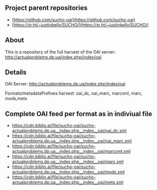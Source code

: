 ## Project parent repositories

 * [https://github.com/sucho-oai](https://github.com/sucho-oai)
 * [https://sr.ht/~justinkelly/SUCHO/](https://sr.ht/~justinkelly/SUCHO/)

## About

This is a repository of the full harvest of the OAI server: http://actualproblems.dp.ua/index.php/index/oai

## Details

OAI Server: 
http://actualproblems.dp.ua/index.php/index/oai

Formats/metadataPrefixes harvest: oai_dc, oai_marc, marcxml, marc, mods,mets

## Complete OAI feed per format as in indiviual file

* https://cdn.biblio.ai/file/sucho-oai/sucho-actualproblems.dp.ua__index.php__index__oai/oai_dc.xml
* https://cdn.biblio.ai/file/sucho-oai/sucho-actualproblems.dp.ua__index.php__index__oai/oai_marc.xml
* https://cdn.biblio.ai/file/sucho-oai/sucho-actualproblems.dp.ua__index.php__index__oai/marcxml.xml
* https://cdn.biblio.ai/file/sucho-oai/sucho-actualproblems.dp.ua__index.php__index__oai/marc.xml
* https://cdn.biblio.ai/file/sucho-oai/sucho-actualproblems.dp.ua__index.php__index__oai/mods.xml
* https://cdn.biblio.ai/file/sucho-oai/sucho-actualproblems.dp.ua__index.php__index__oai/mets.xml
